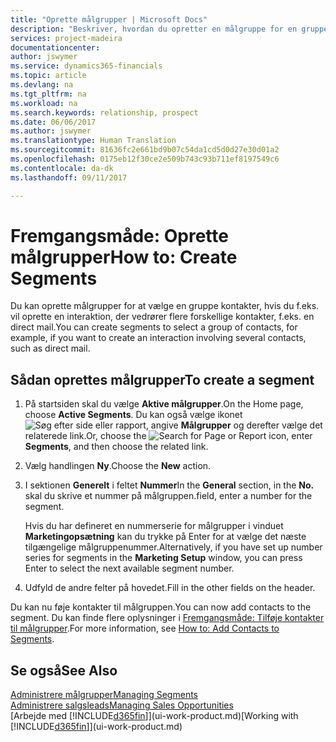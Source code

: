 ```yaml
---
title: "Oprette målgrupper | Microsoft Docs"
description: "Beskriver, hvordan du opretter en målgruppe for en gruppe kontaktpersoner i Financials, f.eks. for at fokusere på flere kontakter med en direct mail."
services: project-madeira
documentationcenter: 
author: jswymer
ms.service: dynamics365-financials
ms.topic: article
ms.devlang: na
ms.tgt_pltfrm: na
ms.workload: na
ms.search.keywords: relationship, prospect
ms.date: 06/06/2017
ms.author: jswymer
ms.translationtype: Human Translation
ms.sourcegitcommit: 81636fc2e661bd9b07c54da1cd5d0d27e30d01a2
ms.openlocfilehash: 0175eb12f30ce2e509b743c93b711ef8197549c6
ms.contentlocale: da-dk
ms.lasthandoff: 09/11/2017

---
```

# <a name="how-to-create-segments"></a><span data-ttu-id="f7a71-103">Fremgangsmåde: Oprette målgrupper</span><span class="sxs-lookup"><span data-stu-id="f7a71-103">How to: Create Segments</span></span>
<span data-ttu-id="f7a71-104">Du kan oprette målgrupper for at vælge en gruppe kontakter, hvis du f.eks. vil oprette en interaktion, der vedrører flere forskellige kontakter, f.eks. en direct mail.</span><span class="sxs-lookup"><span data-stu-id="f7a71-104">You can create segments to select a group of contacts, for example, if you want to create an interaction involving several contacts, such as direct mail.</span></span>

## <a name="to-create-a-segment"></a><span data-ttu-id="f7a71-105">Sådan oprettes målgrupper</span><span class="sxs-lookup"><span data-stu-id="f7a71-105">To create a segment</span></span>
1. <span data-ttu-id="f7a71-106">På startsiden skal du vælge **Aktive målgrupper**.</span><span class="sxs-lookup"><span data-stu-id="f7a71-106">On the Home page, choose **Active Segments**.</span></span> <span data-ttu-id="f7a71-107">Du kan også vælge ikonet ![Søg efter side eller rapport](media/ui-search/search_small.png "Ikonet Søg efter side eller rapport"), angive **Målgrupper** og derefter vælge det relaterede link.</span><span class="sxs-lookup"><span data-stu-id="f7a71-107">Or, choose the ![Search for Page or Report](media/ui-search/search_small.png "Search for Page or Report icon") icon, enter **Segments**, and then choose the related link.</span></span>
2. <span data-ttu-id="f7a71-108">Vælg handlingen **Ny**.</span><span class="sxs-lookup"><span data-stu-id="f7a71-108">Choose the **New** action.</span></span>
3. <span data-ttu-id="f7a71-109">I sektionen **Generelt** i feltet **Nummer**</span><span class="sxs-lookup"><span data-stu-id="f7a71-109">In the **General** section, in the **No.**</span></span> <span data-ttu-id="f7a71-110">skal du skrive et nummer på målgruppen.</span><span class="sxs-lookup"><span data-stu-id="f7a71-110">field, enter a number for the segment.</span></span>

    <span data-ttu-id="f7a71-111">Hvis du har defineret en nummerserie for målgrupper i vinduet **Marketingopsætning** kan du trykke på Enter for at vælge det næste tilgængelige målgruppenummer.</span><span class="sxs-lookup"><span data-stu-id="f7a71-111">Alternatively, if you have set up number series for segments in the **Marketing Setup** window, you can press Enter to select the next available segment number.</span></span>
4. <span data-ttu-id="f7a71-112">Udfyld de andre felter på hovedet.</span><span class="sxs-lookup"><span data-stu-id="f7a71-112">Fill in the other fields on the header.</span></span>

<span data-ttu-id="f7a71-113">Du kan nu føje kontakter til målgruppen.</span><span class="sxs-lookup"><span data-stu-id="f7a71-113">You can now add contacts to the segment.</span></span> <span data-ttu-id="f7a71-114">Du kan finde flere oplysninger i [Fremgangsmåde: Tilføje kontakter til målgrupper](marketing-add-contact-segment.md).</span><span class="sxs-lookup"><span data-stu-id="f7a71-114">For more information, see [How to: Add Contacts to Segments](marketing-add-contact-segment.md).</span></span>

## <a name="see-also"></a><span data-ttu-id="f7a71-115">Se også</span><span class="sxs-lookup"><span data-stu-id="f7a71-115">See Also</span></span>
[<span data-ttu-id="f7a71-116">Administrere målgrupper</span><span class="sxs-lookup"><span data-stu-id="f7a71-116">Managing Segments</span></span>](marketing-segments.md)  
[<span data-ttu-id="f7a71-117">Administrere salgsleads</span><span class="sxs-lookup"><span data-stu-id="f7a71-117">Managing Sales Opportunities</span></span>](marketing-manage-sales-opportunities.md)  
<span data-ttu-id="f7a71-118">[Arbejde med [!INCLUDE[d365fin](includes/d365fin_md.md)]](ui-work-product.md)</span><span class="sxs-lookup"><span data-stu-id="f7a71-118">[Working with [!INCLUDE[d365fin](includes/d365fin_md.md)]](ui-work-product.md)</span></span>  

